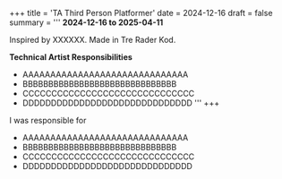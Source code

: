 +++
title = 'TA Third Person Platformer'
date = 2024-12-16
draft = false
summary = '''
**2024-12-16 to 2025-04-11**

Inspired by XXXXXX. Made in Tre Rader Kod.

**Technical Artist Responsibilities**
  *  AAAAAAAAAAAAAAAAAAAAAAAAAAAAAA
  *  BBBBBBBBBBBBBBBBBBBBBBBBBBBBBB
  *  CCCCCCCCCCCCCCCCCCCCCCCCCCCCCC
  *  DDDDDDDDDDDDDDDDDDDDDDDDDDDDDD
'''
+++


I was responsible for
  *  AAAAAAAAAAAAAAAAAAAAAAAAAAAAAA
  *  BBBBBBBBBBBBBBBBBBBBBBBBBBBBBB
  *  CCCCCCCCCCCCCCCCCCCCCCCCCCCCCC
  *  DDDDDDDDDDDDDDDDDDDDDDDDDDDDDD
